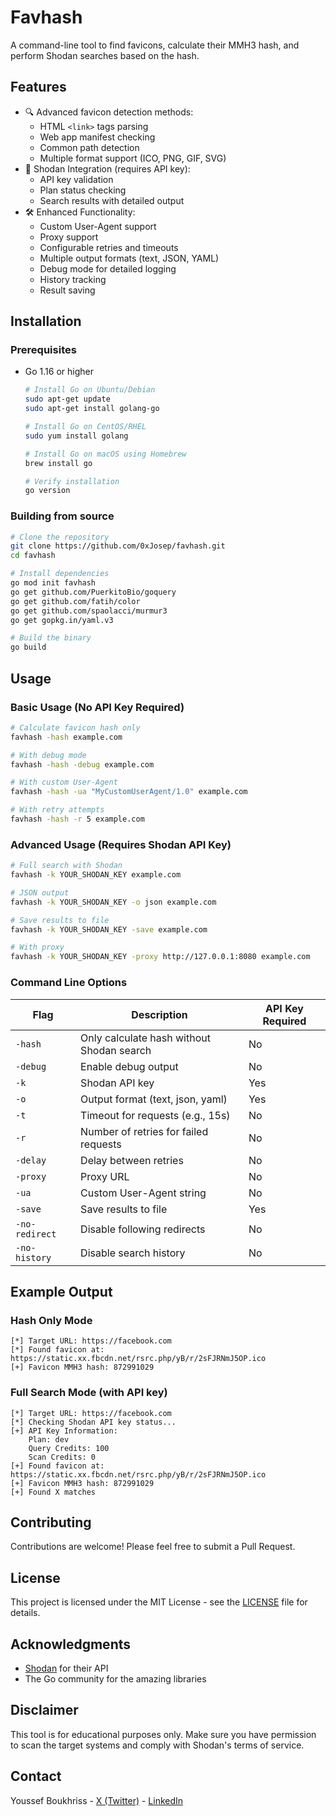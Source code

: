 # Favhash

A command-line tool to find favicons, calculate their MMH3 hash, and perform Shodan searches based on the hash.

## Features

- 🔍 Advanced favicon detection methods:
  - HTML `<link>` tags parsing
  - Web app manifest checking
  - Common path detection
  - Multiple format support (ICO, PNG, GIF, SVG)
- 🔐 Shodan Integration (requires API key):
  - API key validation
  - Plan status checking
  - Search results with detailed output
- 🛠️ Enhanced Functionality:
  - Custom User-Agent support
  - Proxy support
  - Configurable retries and timeouts
  - Multiple output formats (text, JSON, YAML)
  - Debug mode for detailed logging
  - History tracking
  - Result saving

## Installation

### Prerequisites

- Go 1.16 or higher
  ```bash
  # Install Go on Ubuntu/Debian
  sudo apt-get update
  sudo apt-get install golang-go

  # Install Go on CentOS/RHEL
  sudo yum install golang

  # Install Go on macOS using Homebrew
  brew install go

  # Verify installation
  go version
  ```

### Building from source

```bash
# Clone the repository
git clone https://github.com/0xJosep/favhash.git
cd favhash

# Install dependencies
go mod init favhash
go get github.com/PuerkitoBio/goquery
go get github.com/fatih/color
go get github.com/spaolacci/murmur3
go get gopkg.in/yaml.v3

# Build the binary
go build
```

## Usage

### Basic Usage (No API Key Required)

```bash
# Calculate favicon hash only
favhash -hash example.com

# With debug mode
favhash -hash -debug example.com

# With custom User-Agent
favhash -hash -ua "MyCustomUserAgent/1.0" example.com

# With retry attempts
favhash -hash -r 5 example.com
```

### Advanced Usage (Requires Shodan API Key)

```bash
# Full search with Shodan
favhash -k YOUR_SHODAN_KEY example.com

# JSON output
favhash -k YOUR_SHODAN_KEY -o json example.com

# Save results to file
favhash -k YOUR_SHODAN_KEY -save example.com

# With proxy
favhash -k YOUR_SHODAN_KEY -proxy http://127.0.0.1:8080 example.com
```

### Command Line Options

| Flag           | Description                                    | API Key Required |
|----------------|------------------------------------------------|-----------------|
| `-hash`        | Only calculate hash without Shodan search       | No             |
| `-debug`       | Enable debug output                            | No             |
| `-k`           | Shodan API key                                 | Yes            |
| `-o`           | Output format (text, json, yaml)               | Yes            |
| `-t`           | Timeout for requests (e.g., 15s)               | No             |
| `-r`           | Number of retries for failed requests          | No             |
| `-delay`       | Delay between retries                          | No             |
| `-proxy`       | Proxy URL                                      | No             |
| `-ua`          | Custom User-Agent string                       | No             |
| `-save`        | Save results to file                           | Yes            |
| `-no-redirect` | Disable following redirects                    | No             |
| `-no-history`  | Disable search history                         | No             |

## Example Output

### Hash Only Mode
```
[*] Target URL: https://facebook.com
[*] Found favicon at: https://static.xx.fbcdn.net/rsrc.php/yB/r/2sFJRNmJ5OP.ico
[+] Favicon MMH3 hash: 872991029
```

### Full Search Mode (with API key)
```
[*] Target URL: https://facebook.com
[*] Checking Shodan API key status...
[+] API Key Information:
    Plan: dev
    Query Credits: 100
    Scan Credits: 0
[+] Found favicon at: https://static.xx.fbcdn.net/rsrc.php/yB/r/2sFJRNmJ5OP.ico
[+] Favicon MMH3 hash: 872991029
[+] Found X matches
```

## Contributing

Contributions are welcome! Please feel free to submit a Pull Request.

## License

This project is licensed under the MIT License - see the [LICENSE](LICENSE) file for details.

## Acknowledgments

- [Shodan](https://www.shodan.io/) for their API
- The Go community for the amazing libraries

## Disclaimer

This tool is for educational purposes only. Make sure you have permission to scan the target systems and comply with Shodan's terms of service.

## Contact

Youssef Boukhriss - [X (Twitter)](https://x.com/0xJosep) - [LinkedIn](https://www.linkedin.com/in/youssefboukhriss/)